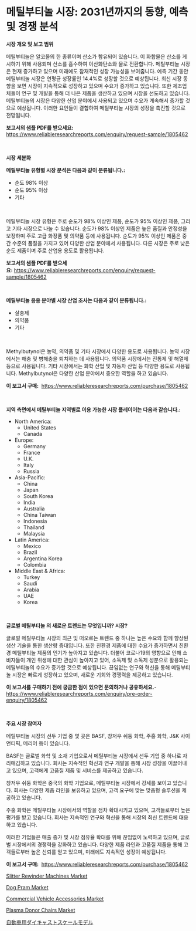 <p><h1>메틸부티놀 시장: 2031년까지의 동향, 예측 및 경쟁 분석</h1></p><p><strong>시장 개요 및 보고 범위</strong></p>
<p><p>메틸부티놀은 알코올의 한 종류이며 산소가 함유되어 있습니다. 이 화합물은 산소를 게시하기 위해 사용되며 산소를 흡수하여 이산화탄소와 물로 전환합니다. 메틸부티놀 시장은 현재 증가하고 있으며 미래에도 잠재적인 성장 가능성을 보여줍니다. 예측 기간 동안 메틸부티놀 시장은 연평균 성장률인 14.4%로 성장할 것으로 예상됩니다. 최신 시장 동향을 보면 시장이 지속적으로 성장하고 있으며 수요가 증가하고 있습니다. 또한 제조업체들이 연구 및 개발을 통해 더 나은 제품을 생산하고 있으며 시장을 선도하고 있습니다. 메틸부티놀의 시장은 다양한 산업 분야에서 사용되고 있으며 수요가 계속해서 증가할 것으로 예상됩니다. 이러한 요인들이 결합하여 메틸부티놀 시장의 성장을 촉진할 것으로 전망됩니다.</p></p>
<p><strong>보고서의 샘플 PDF를 받으세요:</strong> <a href="https://www.reliableresearchreports.com/enquiry/request-sample/1805462">https://www.reliableresearchreports.com/enquiry/request-sample/1805462</a></p>
<p>&nbsp;</p>
<p><strong>시장 세분화</strong></p>
<p><strong>메틸부티놀 유형별 시장 분석은 다음과 같이 분류됩니다.:</strong></p>
<p><ul><li>순도 98% 이상</li><li>순도 95% 이상</li><li>기타</li></ul></p>
<p>&nbsp;</p>
<p><p>메틸부티놀 시장 유형은 주로 순도가 98% 이상인 제품, 순도가 95% 이상인 제품, 그리고 기타 시장으로 나눌 수 있습니다. 순도가 98% 이상인 제품은 높은 품질과 안정성을 보장하며 주로 고급 화장품 및 의약품 등에 사용됩니다. 순도가 95% 이상인 제품은 중간 수준의 품질을 가지고 있어 다양한 산업 분야에서 사용됩니다. 다른 시장은 주로 낮은 순도 제품이며 주로 산업용 용도로 활용됩니다.</p></p>
<p><strong>보고서의 샘플 PDF를 받으세요:</strong>&nbsp;<a href="https://www.reliableresearchreports.com/enquiry/request-sample/1805462">https://www.reliableresearchreports.com/enquiry/request-sample/1805462</a></p>
<p>&nbsp;</p>
<p><strong> 메틸부티놀 응용 분야별 시장 산업 조사는 다음과 같이 분류됩니다.:</strong></p>
<p><ul><li>살충제</li><li>의약품</li><li>기타</li></ul></p>
<p>&nbsp;</p>
<p><p>Methylbutynol은 농약, 의약품 및 기타 시장에서 다양한 용도로 사용됩니다. 농약 시장에서는 해충 및 병해충을 퇴치하는 데 사용됩니다. 의약품 시장에서는 진통제 및 해열제 등으로 사용됩니다. 기타 시장에서는 화학 산업 및 자동차 산업 등 다양한 용도로 사용됩니다. Methylbutynol은 다양한 산업 분야에서 중요한 역할을 하고 있습니다.</p></p>
<p><strong>이 보고서 구매:</strong>&nbsp; <a href="https://www.reliableresearchreports.com/purchase/1805462">https://www.reliableresearchreports.com/purchase/1805462</a></p>
<p>&nbsp;</p>
<p><strong>지역 측면에서 메틸부티놀 지역별로 이용 가능한 시장 플레이어는 다음과 같습니다.:</strong></p>
<p><ul>
    <li>
        North America:
        <ul>
            <li>United States</li>
            <li>Canada</li>
        </ul>
    </li>
    <li>
        Europe:
        <ul>
            <li>Germany</li>
            <li>France</li>
            <li>U.K.</li>
            <li>Italy</li>
            <li>Russia</li>
        </ul>
    </li>
    <li>
        Asia-Pacific:
        <ul>
            <li>China</li>
            <li>Japan</li>
            <li>South Korea</li>
            <li>India</li>
            <li>Australia</li>
            <li>China Taiwan</li>
            <li>Indonesia</li>
            <li>Thailand</li>
            <li>Malaysia</li>
        </ul>
    </li>
    <li>
        Latin America:
        <ul>
            <li>Mexico</li>
            <li>Brazil</li>
            <li>Argentina Korea</li>
            <li>Colombia</li>
        </ul>
    </li>
    <li>
        Middle East & Africa:
        <ul>
            <li>Turkey</li>
            <li>Saudi</li>
            <li>Arabia</li>
            <li>UAE</li>
            <li>Korea</li>
        </ul>
    </li>
    </ul></p>
<p>&nbsp;</p>
<p><strong>글로벌 메틸부티놀 의 새로운 트렌드는 무엇입니까? 시장?</strong></p>
<p><p>글로벌 메틸부티놀 시장의 최근 및 떠오르는 트렌드 중 하나는 높은 수요와 함께 향상된 생산 기술을 통한 생산량 증대입니다. 또한 친환경 제품에 대한 수요가 증가하면서 친환경 메틸부티놀 제품의 인기가 높아지고 있습니다. 더불어 코로나19의 영향으로 인해 소비자들이 개인 위생에 대한 관심이 높아지고 있어, 소독제 및 소독제 성분으로 활용되는 메틸부티놀의 수요가 증가할 것으로 예상됩니다. 끊임없는 연구와 혁신을 통해 메틸부티놀 시장은 빠르게 성장하고 있으며, 새로운 기회와 경쟁력을 제공하고 있습니다.</p></p>
<p><strong>이 보고서를 구매하기 전에 궁금한 점이 있으면 문의하거나 공유하세요.</strong>- <a href="https://www.reliableresearchreports.com/enquiry/pre-order-enquiry/1805462">https://www.reliableresearchreports.com/enquiry/pre-order-enquiry/1805462</a></p>
<p>&nbsp;</p>
<p><strong>주요 시장 참여자</strong></p>
<p><p>메틸부티놀 시장의 선두 기업 중 몇 곳은 BASF, 창저우 쉬둥 화학, 주홍 화학, J&K 사이언티픽, 메리어 등이 있습니다. </p><p>BASF는 글로벌 화학 및 소재 기업으로서 메틸부티놀 시장에서 선두 기업 중 하나로 자리매김하고 있습니다. 회사는 지속적인 혁신과 연구 개발을 통해 시장 성장을 이끌어내고 있으며, 고객에게 고품질 제품 및 서비스를 제공하고 있습니다.</p><p>창저우 쉬둥 화학은 중국의 화학 기업으로, 메틸부티놀 시장에서 강세를 보이고 있습니다. 회사는 다양한 제품 라인을 보유하고 있으며, 고객 요구에 맞는 맞춤형 솔루션을 제공하고 있습니다.</p><p>주홍 화학은 메틸부티놀 시장에서의 역할을 점차 확대시키고 있으며, 고객들로부터 높은 평가를 받고 있습니다. 회사는 지속적인 연구와 혁신을 통해 시장의 최신 트렌드에 대응하고 있습니다.</p><p>이러한 기업들은 매출 증가 및 시장 점유율 확대를 위해 끊임없이 노력하고 있으며, 글로벌 시장에서의 경쟁력을 강화하고 있습니다. 다양한 제품 라인과 고품질 제품을 통해 고객들로부터 높은 신뢰를 얻고 있으며, 미래에도 지속적인 성장이 예상됩니다.</p></p>
<p><strong>이 보고서 구매:</strong>&nbsp;&nbsp;<a href="https://www.reliableresearchreports.com/purchase/1805462">https://www.reliableresearchreports.com/purchase/1805462</a></p>
<p><p><a href="https://view.publitas.com/reportprime-1/slitter-rewinder-machines-market-research-report-provides-thorough-industry-overview-which-offers-an-in-depth-analysis-of-product-trends-and-new-market-divisions/">Slitter Rewinder Machines Market</a></p><p><a href="https://github.com/rahu1506/Market-Research-Report-List-3/blob/main/dog-pram-market.md">Dog Pram Market</a></p><p><a href="https://faithful-glue-af3.notion.site/Global-Commercial-Vehicle-Accessories-Market-by-Types-Applications-and-Major-Players-with-Regiona-a31a38f833ba4834935db5f9b452f5c2">Commercial Vehicle Accessories Market</a></p><p><a href="https://issuu.com/reportprime-2/docs/plasma-donor-chairs-market-size-2030.pptx">Plasma Donor Chairs Market</a></p><p><a href="https://medium.com/@gordonjast2023/%E8%87%AA%E5%8B%95%E8%BB%8A%E3%83%80%E3%82%A4%E3%82%AD%E3%83%A3%E3%82%B9%E3%83%88%E3%82%B9%E3%82%B1%E3%83%BC%E3%83%AB%E3%83%A2%E3%83%87%E3%83%AB%E5%B8%82%E5%A0%B4-%E3%82%BF%E3%82%A4%E3%83%97-%E3%82%A2%E3%83%97%E3%83%AA%E3%82%B1%E3%83%BC%E3%82%B7%E3%83%A7%E3%83%B3-%E5%9C%B0%E7%90%86%E5%88%A5%E3%81%AE%E5%8C%85%E6%8B%AC%E7%9A%84%E3%81%AA%E8%A9%95%E4%BE%A1-46ef126db786">自動車用ダイキャストスケールモデル</a></p></p>
